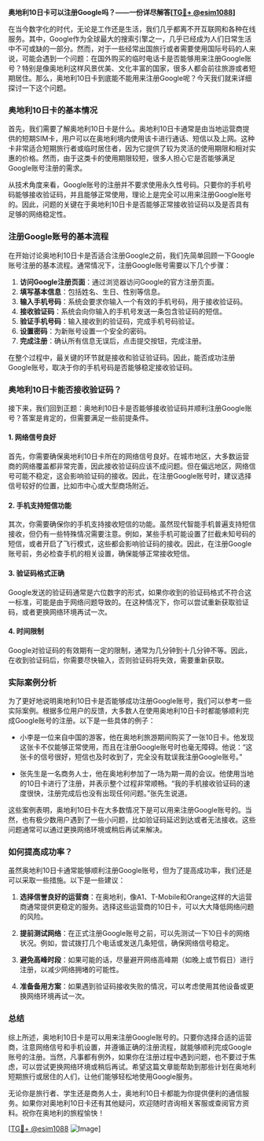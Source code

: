 **奥地利10日卡可以注册Google吗？——一份详尽解答[[TG💪+ @esim1088](https://t.me/s/esim1088)]**

在当今数字化的时代，无论是工作还是生活，我们几乎都离不开互联网和各种在线服务。其中，Google作为全球最大的搜索引擎之一，几乎已经成为人们日常生活中不可或缺的一部分。然而，对于一些经常出国旅行或者需要使用国际号码的人来说，可能会遇到一个问题：在国外购买的临时电话卡是否能够用来注册Google账号？特别是像奥地利这样风景优美、文化丰富的国家，很多人都会前往旅游或者短期居住。那么，奥地利10日卡到底能不能用来注册Google呢？今天我们就来详细探讨一下这个问题。

### 奥地利10日卡的基本情况

首先，我们需要了解奥地利10日卡是什么。奥地利10日卡通常是由当地运营商提供的短期SIM卡，用户可以在奥地利境内使用该卡进行通话、短信以及上网。这种卡非常适合短期旅行者或临时居住者，因为它提供了较为灵活的使用期限和相对实惠的价格。然而，由于这类卡的使用期限较短，很多人担心它是否能够满足Google账号注册的需求。

从技术角度来看，Google账号的注册并不要求使用永久性号码。只要你的手机号码能够接收验证码，并且能够正常使用，理论上是完全可以用来注册Google账号的。因此，问题的关键在于奥地利10日卡是否能够正常接收验证码以及是否具有足够的网络稳定性。

### 注册Google账号的基本流程

在开始讨论奥地利10日卡是否适合注册Google之前，我们先简单回顾一下Google账号注册的基本流程。通常情况下，注册Google账号需要以下几个步骤：

1. **访问Google注册页面**：通过浏览器访问Google的官方注册页面。
2. **填写基本信息**：包括姓名、生日、性别等信息。
3. **输入手机号码**：系统会要求你输入一个有效的手机号码，用于接收验证码。
4. **接收验证码**：系统会向你输入的手机号发送一条包含验证码的短信。
5. **验证手机号码**：输入接收到的验证码，完成手机号码验证。
6. **设置密码**：为新账号设置一个安全的密码。
7. **完成注册**：确认所有信息无误后，点击提交按钮，完成注册。

在整个过程中，最关键的环节就是接收和验证验证码。因此，能否成功注册Google账号，取决于你的手机号码是否能够稳定接收验证码。

### 奥地利10日卡能否接收验证码？

接下来，我们回到正题：奥地利10日卡是否能够接收验证码并顺利注册Google账号？答案是肯定的，但需要满足一些前提条件。

#### 1. 网络信号良好
首先，你需要确保奥地利10日卡所在的网络信号良好。在城市地区，大多数运营商的网络覆盖都非常完善，因此接收验证码应该不成问题。但在偏远地区，网络信号可能不稳定，这会影响验证码的接收。因此，在注册Google账号时，建议选择信号较好的位置，比如市中心或大型商场附近。

#### 2. 手机支持短信功能
其次，你需要确保你的手机支持接收短信的功能。虽然现代智能手机普遍支持短信接收，但仍有一些特殊情况需要注意。例如，某些手机可能设置了拦截未知号码的短信，或者开启了飞行模式，这些都会影响验证码的接收。因此，在注册Google账号前，务必检查手机的相关设置，确保能够正常接收短信。

#### 3. 验证码格式正确
Google发送的验证码通常是六位数字的形式，如果你收到的验证码格式不符合这一标准，可能是由于网络问题导致的。在这种情况下，你可以尝试重新获取验证码，或者更换网络环境再试一次。

#### 4. 时间限制
Google对验证码的有效期有一定的限制，通常为几分钟到十几分钟不等。因此，在收到验证码后，你需要尽快输入，否则验证码将失效，需要重新获取。

### 实际案例分析

为了更好地说明奥地利10日卡是否能够成功注册Google账号，我们可以参考一些实际案例。根据多位用户的反馈，大多数人在使用奥地利10日卡时都能够顺利完成Google账号的注册。以下是一些具体的例子：

- 小李是一位来自中国的游客，他在奥地利旅游期间购买了一张10日卡。他发现这张卡不仅能够正常使用，而且在注册Google账号时也毫无障碍。他说：“这张卡的信号很好，短信也及时收到了，完全没有耽误我注册Google账号。”

- 张先生是一名商务人士，他在奥地利参加了一场为期一周的会议。他使用当地的10日卡进行了注册，并表示整个过程非常顺畅。“我的手机接收验证码的速度很快，注册完成后也没有出现任何问题。”张先生说道。

这些案例表明，奥地利10日卡在大多数情况下是可以用来注册Google账号的。当然，也有极少数用户遇到了一些小问题，比如验证码延迟到达或者无法接收。这些问题通常可以通过更换网络环境或稍后再试来解决。

### 如何提高成功率？

虽然奥地利10日卡通常能够顺利注册Google账号，但为了提高成功率，我们还是可以采取一些措施。以下是一些建议：

1. **选择信誉良好的运营商**：在奥地利，像A1、T-Mobile和Orange这样的大运营商通常提供更稳定的服务。选择这些运营商的10日卡，可以大大降低网络问题的风险。

2. **提前测试网络**：在正式注册Google账号之前，可以先测试一下10日卡的网络状况。例如，尝试拨打几个电话或发送几条短信，确保网络信号稳定。

3. **避免高峰时段**：如果可能的话，尽量避开网络高峰期（如晚上或节假日）进行注册，以减少网络拥堵的可能性。

4. **准备备用方案**：如果遇到验证码接收失败的情况，可以考虑使用其他设备或更换网络环境再试一次。

### 总结

综上所述，奥地利10日卡是可以用来注册Google账号的。只要你选择合适的运营商，注意网络信号和手机设置，并遵循正确的注册流程，就能够顺利完成Google账号的注册。当然，凡事都有例外，如果你在注册过程中遇到问题，也不要过于焦虑，可以尝试更换网络环境或稍后再试。希望这篇文章能帮助到那些计划在奥地利短期旅行或居住的人们，让他们能够轻松地使用Google服务。

无论你是旅行者、学生还是商务人士，奥地利10日卡都能为你提供便利的通信服务。如果你对奥地利10日卡还有其他疑问，欢迎随时咨询相关客服或查阅官方资料。祝你在奥地利的旅程愉快！

[[TG💪+ @esim1088](https://t.me/s/esim1088) ![Image](https://i.postimg.cc/4NQfJmqS/Snipaste-2025-05-13-00-14-12.png)]